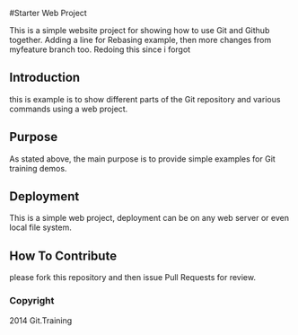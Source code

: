 #Starter Web Project

This is a simple website project for showing how to use Git and Github together.
Adding a line for Rebasing example, then more changes from myfeature branch too.
Redoing this since i forgot

## Introduction

this is example is to show different parts of the Git repository and various commands using a web project.

## Purpose

As stated above, the main purpose is to provide simple examples for Git training demos.

## Deployment

This is a simple web project, deployment can be on any web server or even local file system.

## How To Contribute
please fork this repository and then issue Pull Requests for review.

### Copyright

2014 Git.Training